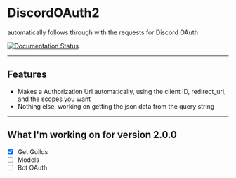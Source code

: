 # DiscordOAuth2
automatically follows through with the requests for Discord OAuth

[![Documentation Status](https://readthedocs.org/projects/async-disoauth2/badge/?version=latest)](https://async-disoauth2.readthedocs.io/en/latest/?badge=latest)

***

## Features
- Makes a Authorization Url automatically, using the client ID, redirect_uri, and the scopes you want
- Nothing else, working on getting the json data from the query string

***

## What I'm working on for version 2.0.0

- [x] Get Guilds
- [ ] Models
- [ ] Bot OAuth
